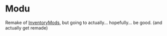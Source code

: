 # Modu
Remake of [InventoryMods](https://github.com/Fatboychummy-CC/InventoryMods), but going to actually... hopefully... be good. (and actually get remade)
